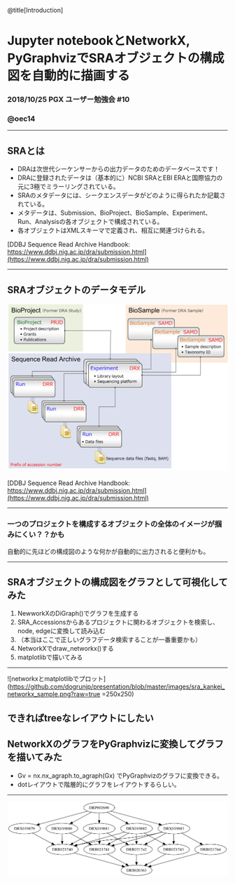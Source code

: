 @title[Introduction]
# Jupyter notebookとNetworkX, PyGraphvizでSRAオブジェクトの構成図を自動的に描画する

### 2018/10/25 PGX ユーザー勉強会 #10

### @oec14



---
## SRAとは

- DRAは次世代シーケンサーからの出力データのためのデータベースです！
- DRAに登録されたデータは（基本的に）NCBI SRAとEBI ERAと国際協力の元に3極でミラーリングされている。
- SRAのメタデータには、シークエンスデータがどのように得られたか記載されている。
- メタデータは、Submission、BioProject、BioSample、Experiment、Run、Analysisの各オブジェクトで構成されている。
- 各オブジェクトはXMLスキーマで定義され、相互に関連づけられる。

[DDBJ Sequence Read Archive Handbook: https://www.ddbj.nig.ac.jp/dra/submission.html](https://www.ddbj.nig.ac.jp/dra/submission.html)

---
## SRAオブジェクトのデータモデル

#### ![データモデル](https://github.com/dogrunjp/presentation/blob/master/images/sra_object.png?raw=true)
[DDBJ Sequence Read Archive Handbook: https://www.ddbj.nig.ac.jp/dra/submission.html](https://www.ddbj.nig.ac.jp/dra/submission.html)

---
### 一つのプロジェクトを構成するオブジェクトの全体のイメージが掴みにくい？？かも

自動的に先ほどの構成図のような何かが自動的に出力されると便利かも。

---
## SRAオブジェクトの構成図をグラフとして可視化してみた

1. NewworkXのDiGraph()でグラフを生成する
1. SRA_Accessionsからあるプロジェクトに関わるオブジェクトを検索し、node, edgeに変換して読み込む
1. （本当はここで正しいグラフデータ検索することが一番重要かも）
1. NetworkXでdraw_networkx()する
1. matplotlibで描いてみる

---

![networkxとmatplotlibでプロット](https://github.com/dogrunjp/presentation/blob/master/images/sra_kankei_networkx_sample.png?raw=true =250x250)


できればtreeなレイアウトにしたい
---
## NetworkXのグラフをPyGraphvizに変換してグラフを描いてみた

- Gv = nx.nx_agraph.to_agraph(Gx) でPyGraphvizのグラフに変換できる。
- dotレイアウトで階層的にグラフをレイアウトするらしい。
---
![PyGraphvizでプロット](https://github.com/dogrunjp/presentation/blob/master/images/sra_kankei_sample_gv_dot.png?raw=true)

